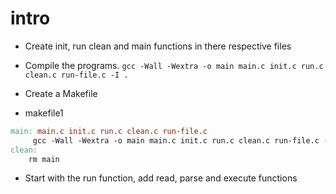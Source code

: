 # intro

- Create init, run clean and main functions in there respective files
- Compile the programs. `gcc -Wall -Wextra -o main main.c init.c run.c clean.c run-file.c -I .`
- Create a Makefile

- makefile1

```Makefile
main: main.c init.c run.c clean.c run-file.c
	 gcc -Wall -Wextra -o main main.c init.c run.c clean.c run-file.c -I .
clean:
	rm main
```

- Start with the run function, add read, parse and execute functions
